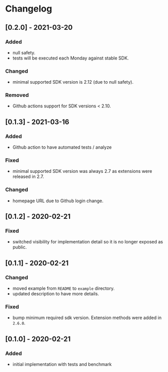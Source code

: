 # Changelog

## [0.2.0] - 2021-03-20

### Added

* null safety.
* tests will be executed each Monday against stable SDK.

### Changed

* minimal supported SDK version is 2.12 (due to null safety).

### Removed

* Github actions support for SDK versions < 2.10.

## [0.1.3] - 2021-03-16

### Added

* Github action to have automated tests / analyze

### Fixed

* minimal supported SDK version was always 2.7 as extensions
  were released in 2.7.

### Changed

* homepage URL due to Github login change.

## [0.1.2] - 2020-02-21

### Fixed

* switched visibility for implementation detail so it is
no longer exposed as public.

## [0.1.1] - 2020-02-21

### Changed

* moved example from `README` to `example` directory.
* updated description to have more details.

### Fixed

* bump minimum required sdk version. Extension methods were added in `2.6.0`.

## [0.1.0] - 2020-02-21

### Added

* initial implementation with tests and benchmark
